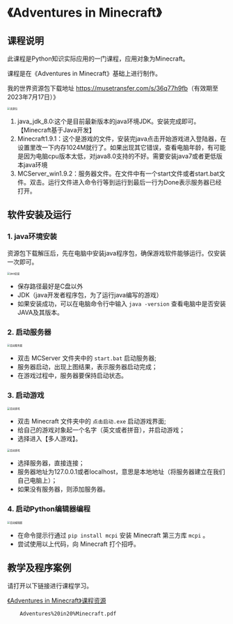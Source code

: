 # 《Adventures in Minecraft》

## **课程说明**

此课程是Python知识实际应用的一门课程，应用对象为Minecraft。

课程是在《Adventures in Minecraft》基础上进行制作。

我的世界资源包下载地址 <https://musetransfer.com/s/36q77h9fb>（有效期至2023年7月17日）》

<img src='_media/minecraft-1.png' alt='资源包' style='zoom:40%;'/>

1. java_jdk_8.0:这个是目前最新版本的java环境JDK。安装完成即可。【Minecraft基于Java开发】
2. Minecraft1.9.1：这个是游戏的文件，安装完java点击开始游戏进入登陆器，在设置里改一下内存1024M就行了。如果出现其它错误，查看电脑年龄，有可能是因为电脑cpu版本太低，对java8.0支持的不好。需要安装java7或者更低版本java环境
3. MCServer_win1.9.2：服务器文件。在文件中有一个start文件或者start.bat文件。双击。运行文件进入命令行等到运行到最后一行为Done表示服务器已经打开。

## **软件安装及运行**

### 1. java环境安装

资源包下载解压后，先在电脑中安装java程序包，确保游戏软件能够运行。仅安装一次即可。

<img src='_media/minecraft-2.png' alt='java安装' style='zoom:40%;'/>

- 保存路径最好是C盘以外
- JDK（java开发者程序包，为了运行java编写的游戏）
- 如果安装成功，可以在电脑命令行中输入  `java -version` 查看电脑中是否安装JAVA及其版本。

### 2. 启动服务器

<img src='_media/minecraft-3.png' alt='启动服务器' style='zoom:40%;'/>

- 双击 MCServer 文件夹中的  `start.bat`  启动服务器;
- 服务器启动，出现上图结果，表示服务器启动完成；
- 在游戏过程中，服务器要保持启动状态。

### 3. 启动游戏

<img src='_media/minecraft-4.png' alt='启动游戏' style='zoom:40%;'/>

- 双击 Minecraft 文件夹中的  `点击启动.exe`  启动游戏界面;
- 给自己的游戏对象起一个名字（英文或者拼音），并启动游戏；
- 选择进入【多人游戏】。

<img src='_media/minecraft-5.png' alt='启动游戏' style='zoom:40%;'/>

- 选择服务器，直接连接；
- 服务器地址为127.0.0.1或者localhost，意思是本地地址（将服务器建立在我们自己电脑上）；
- 如果没有服务器，则添加服务器。

### 4. 启动Python编辑器编程

<img src='_media/minecraft-6.png' alt='启动编辑器' style='zoom:40%;'/>

- 在命令提示行通过  `pip install mcpi`  安装 Minecraft 第三方库 `mcpi` 。
- 尝试使用以上代码，向 Minecraft 打个招呼。


## **教学及程序案例**

请打开以下链接进行课程学习。

[《Adventures in Minecraft》课程资源](Adventures%20in20%Minecraft.pdf)

```pdf
	Adventures%20in20%Minecraft.pdf
```

